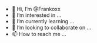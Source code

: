 - 👋 Hi, I’m @Frankoxx
- 👀 I’m interested in ...
- 🌱 I’m currently learning ...
- 💞️ I’m looking to collaborate on ...
- 📫 How to reach me ...

<!---
Frankoxx/Frankoxx is a ✨ special ✨ repository because its `README.md` (this file) appears on your GitHub profile.
You can click the Preview link to take a look at your changes.
--->
